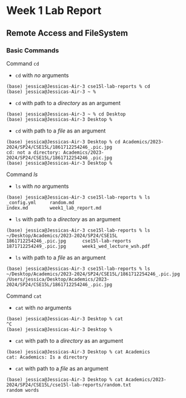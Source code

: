 # Week 1 Lab Report
## Remote Access and FileSystem

### Basic Commands
Command `cd`
- `cd` with _no_ arguments
```
(base) jessica@Jessicas-Air-3 cse15l-lab-reports % cd
(base) jessica@Jessicas-Air-3 ~ % 
```
- `cd` with path to a _directory_ as an argument
```
(base) jessica@Jessicas-Air-3 ~ % cd Desktop  
(base) jessica@Jessicas-Air-3 Desktop % 
```
- `cd` with path to a _file_ as an argument
```
(base) jessica@Jessicas-Air-3 Desktop % cd Academics/2023-2024/SP24/CSE15L/1861712254246_.pic.jpg
cd: not a directory: Academics/2023-2024/SP24/CSE15L/1861712254246_.pic.jpg
(base) jessica@Jessicas-Air-3 Desktop % 
```

Command *ls*
- `ls` with _no_ arguments
```
(base) jessica@Jessicas-Air-3 cse15l-lab-reports % ls
_config.yml		random.md
index.md		week1_lab_report.md
```
- `ls` with path to a _directory_ as an argument
```
(base) jessica@Jessicas-Air-3 cse15l-lab-reports % ls ~/Desktop/Academics/2023-2024/SP24/CSE15L
1861712254246_.pic.jpg		cse15l-lab-reports
1871712254249_.pic.jpg		week1_wed_lecture_wsh.pdf
```
- `ls` with path to a _file_ as an argument
```
(base) jessica@Jessicas-Air-3 cse15l-lab-reports % ls ~/Desktop/Academics/2023-2024/SP24/CSE15L/1861712254246_.pic.jpg
/Users/jessica/Desktop/Academics/2023-2024/SP24/CSE15L/1861712254246_.pic.jpg
```

Command `cat`
- `cat` with _no_ arguments
```
(base) jessica@Jessicas-Air-3 Desktop % cat
^C
(base) jessica@Jessicas-Air-3 Desktop % 
```
- `cat` with path to a _directory_ as an argument
```
(base) jessica@Jessicas-Air-3 Desktop % cat Academics
cat: Academics: Is a directory
```
- `cat` with path to a _file_ as an argument
```
(base) jessica@Jessicas-Air-3 Desktop % cat Academics/2023-2024/SP24/CSE15L/cse15l-lab-reports/random.txt
random words
```